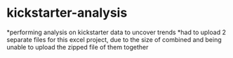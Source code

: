 # kickstarter-analysis
*performing analysis on kickstarter data to uncover trends
*had to upload 2 separate files for this excel project, due to the size of combined and being unable to upload the zipped file of them together
